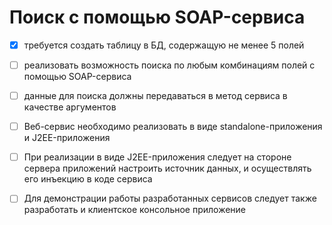 # Поиск с помощью SOAP-сервиса

- [x] требуется создать таблицу в БД, содержащую не менее 5 полей
- [ ] реализовать возможность поиска по любым комбинациям полей с помощью SOAP-сервиса
- [ ] данные для поиска должны передаваться в метод сервиса в качестве аргументов
- [ ] Веб-сервис необходимо реализовать в виде standalone-приложения и J2EE-приложения
- [ ] При реализации в виде J2EE-приложения следует на стороне сервера приложений настроить источник данных, и осуществлять его инъекцию в коде сервиса
- [ ] Для демонстрации работы разработанных сервисов следует также разработать и клиентское консольное приложение

